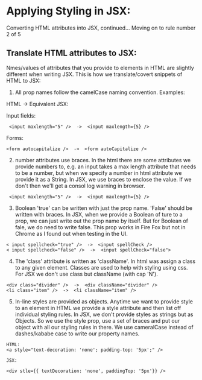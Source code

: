 # Applying Styling in JSX:

Converting HTML attributes into JSX, continued...
Moving on to rule number 2 of 5

## Translate HTML attributes to JSX:

Nmes/values of attributes that you provide to elements in HTML are slightly different when writing JSX. This is how we translate/covert snippets of HTML to JSX:

1. All prop names follow the camelCase naming convention.
   Examples:

HTML -> Equivalent JSX:

Input fields:

```
 <input maxlength="5" />  ->  <input maxlength={5} />
```

Forms:

```
<form autocapitalize />  ->  <form autoCapitalize />
```

2. number attributes use braces.
   In the html there are some attributes we provide numbers to, e.g. an input takes a max length attribute that needs to be a number, but when we specify a number in html attribute we provide it as a String. In JSX, we use braces to enclose the value. If we don't then we'll get a consol log warning in browser.

```
 <input maxlength="5" />  ->  <input maxlength={5} />
```

3. Boolean 'true' can be written with just the prop name. 'False' should be written with braces.
   In JSX, when we provide a Boolean of ture to a prop, we can just write out the prop name by itself. But for Boolean of fale, we do need to write false. This prop works in Fire Fox but not in Chrome as I found out when testing in the UI.

```
< input spellcheck="true" />  ->  <input spellCheck />
< input spellcheck="false" />  ->  <input spellCheck="false">
```

4. The 'class' attribute is written as 'className'.
   In html was assign a class to any given element. Classes are used to help with styling using css. For JSX we don't use class but className (with cap 'N').

```
<div class="divider" />  ->  <div className="divider" />
<li class="item" />  ->  <li className="item" />
```

5. In-line styles are provided as objects.
   Anytime we want to provide style to an element in HTML we provide a style attribute and then list off individual styling rules. In JSX, we don't provide styles as strings but as Objects. So we use the style prop, use a set of braces and put our object with all our styling rules in there. We use cameralCase instead of dashes/kababe case to write
   our property names.

```
HTML:
<a style="text-decoration: 'none'; padding-top: '5px';" />

JSX:

<div stle={{ textDecoration: 'none', paddingTop: '5px'}} />
```
